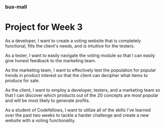 ### bus-mall
# Project for Week 3

As a developer, I want to create a voting website that is completely functional, fills the client's needs, and is intuitive for the testers.

As a tester, I want to easily navigate the voting module so that I can easily give honest feedback to the marketing team.

As the marketing team, I want to effectively test the population for popular trends in product interest so that the client can decipher what items to produce for sale.  

As the client, I want to employ a developer, testers, and a marketing team so that I can discover which products out of the 20 concepts are most popular and will be most likely to generate profits.

As a student of Codefellows, I want to utilize all of the skills I've learned over the past two weeks to tackle a harder challenge and create a new website with a voting functionality.  
